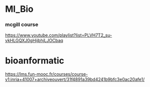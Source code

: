 # Ml_Bio
### mcgill course
https://www.youtube.com/playlist?list=PLVH7T2_su-vkHLGQXJ0gHijbhjLJOCbaq

# bioanformatic
https://lms.fun-mooc.fr/courses/course-v1:inria+41007+archiveouvert/31f4891a39bd4241b9bfc3e0ac20afe1/



